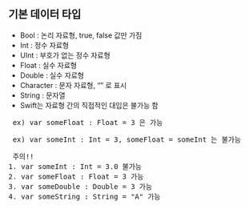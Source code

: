 ## 기본 데이터 타입 

* Bool : 논리 자료형, true, false 값만 가짐
* Int : 정수 자료형
* UInt : 부호가 없는 정수 자료형
* Float : 실수 자료형
* Double : 실수 자료형
* Character : 문자 자료형, “” 로 표시
* String : 문자열
* Swift는 자료형 간의 직접적인 대입은 불가능 함

<pre> ex) var someFloat : Float = 3 은 가능 </pre>
<pre> ex) var someInt : Int = 3, someFloat = someInt 는 불가능 </pre>

<pre> 주의!!
1. var someInt : Int = 3.0 불가능 
2. var someFloat : Float = 3 가능
3. var someDouble : Double = 3 가능
4. var someString : String = "A" 가능
</pre>
    
